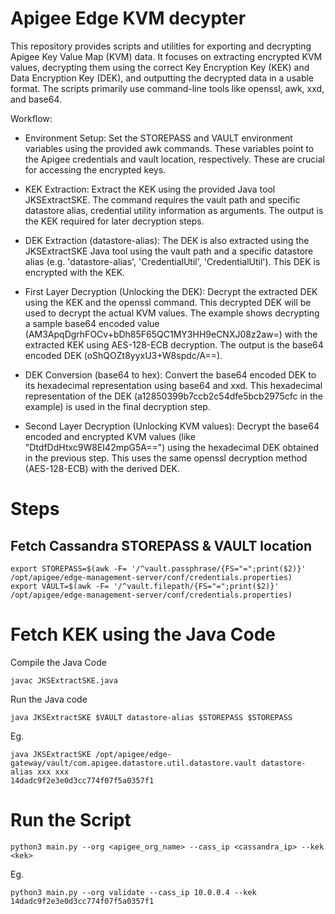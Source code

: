 # Apigee Edge KVM decypter
This repository provides scripts and utilities for exporting and decrypting Apigee Key Value Map (KVM) data. It focuses on extracting encrypted KVM values, decrypting them using the correct Key Encryption Key (KEK) and Data Encryption Key (DEK), and outputting the decrypted data in a usable format. The scripts primarily use command-line tools like openssl, awk, xxd, and base64.

Workflow:

* Environment Setup: Set the STOREPASS and VAULT environment variables using the provided awk commands. These variables point to the Apigee credentials and vault location, respectively. These are crucial for accessing the encrypted keys.

*  KEK Extraction: Extract the KEK using the provided Java tool JKSExtractSKE. The command requires the vault path and specific datastore alias, credential utility information as arguments. The output is the KEK required for later decryption steps.

*  DEK Extraction (datastore-alias): The DEK is also extracted using the JKSExtractSKE Java tool using the vault path and a specific datastore alias (e.g. 'datastore-alias', 'CredentialUtil', 'CredentialUtil'). This DEK is encrypted with the KEK.

*  First Layer Decryption (Unlocking the DEK): Decrypt the extracted DEK using the KEK and the openssl command. This decrypted DEK will be used to decrypt the actual KVM values. The example shows decrypting a sample base64 encoded value (AM3ApqDgrhFOCv+bDh85F65QC1MY3HH9eCNXJ08z2aw=) with the extracted KEK using AES-128-ECB decryption. The output is the base64 encoded DEK (oShQOZt8yyxU3+W8spdc/A==).

*  DEK Conversion (base64 to hex): Convert the base64 encoded DEK to its hexadecimal representation using base64 and xxd. This hexadecimal representation of the DEK (a12850399b7ccb2c54dfe5bcb2975cfc in the example) is used in the final decryption step.

*  Second Layer Decryption (Unlocking KVM values): Decrypt the base64 encoded and encrypted KVM values (like "DtdfDdHtxc9W8EI42mpG5A==") using the hexadecimal DEK obtained in the previous step. This uses the same openssl decryption method (AES-128-ECB) with the derived DEK.


# Steps
## Fetch Cassandra STOREPASS &  VAULT location

```
export STOREPASS=$(awk -F= '/^vault.passphrase/{FS="=";print($2)}' /opt/apigee/edge-management-server/conf/credentials.properties)
export VAULT=$(awk -F= '/^vault.filepath/{FS="=";print($2)}' /opt/apigee/edge-management-server/conf/credentials.properties)
```

# Fetch KEK using the Java Code

Compile the Java Code

```
javac JKSExtractSKE.java
```

Run the Java code


```
java JKSExtractSKE $VAULT datastore-alias $STOREPASS $STOREPASS
```

Eg.
```
java JKSExtractSKE /opt/apigee/edge-gateway/vault/com.apigee.datastore.util.datastore.vault datastore-alias xxx xxx
14dadc9f2e3e0d3cc774f07f5a0357f1
```


# Run the Script

```
python3 main.py --org <apigee_org_name> --cass_ip <cassandra_ip> --kek <kek>

```

Eg.
```
python3 main.py --org validate --cass_ip 10.0.0.4 --kek 14dadc9f2e3e0d3cc774f07f5a0357f1
```